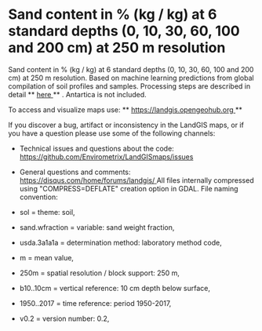 Sand content in % (kg / kg) at 6 standard depths (0, 10, 30, 60, 100 and 200 cm) at 250 m resolution
=====================================================================================================

   Sand content in % (kg / kg) at 6 standard depths (0, 10, 30, 60, 100 and 200 cm) at 250 m resolution. Based on machine learning predictions from global compilation of soil profiles and samples. Processing steps are described in detail ** [ here ](https://github.com/Envirometrix/LandGISmaps/tree/master/soil) ** . Antartica is not included. 

  To access and visualize maps use: ** [ https://landgis.opengeohub.org ](https://landgis.opengeohub.org) ** 

  If you discover a bug, artifact or inconsistency in the LandGIS maps, or if you have a question please use some of the following channels: 

  *  Technical issues and questions about the code: [ https://github.com/Envirometrix/LandGISmaps/issues ](https://github.com/Envirometrix/LandGISmaps/issues) 
 *  General questions and comments: [ https://disqus.com/home/forums/landgis/ ](https://disqus.com/home/forums/landgis/) 
   All files internally compressed using "COMPRESS=DEFLATE" creation option in GDAL. File naming convention: 

  *  sol = theme: soil, 
 *  sand.wfraction = variable: sand weight fraction, 
 *  usda.3a1a1a = determination method: laboratory method code, 
 *  m = mean value, 
 *  250m = spatial resolution / block support: 250 m, 
 *  b10..10cm = vertical reference: 10 cm depth below surface, 
 *  1950..2017 = time reference: period 1950-2017, 
 *  v0.2 = version number: 0.2,